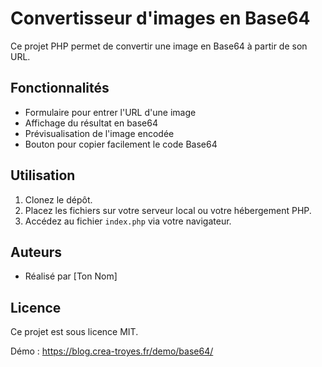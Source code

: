 # Convertisseur d'images en Base64

Ce projet PHP permet de convertir une image en Base64 à partir de son URL.

## Fonctionnalités
- Formulaire pour entrer l'URL d'une image
- Affichage du résultat en base64
- Prévisualisation de l'image encodée
- Bouton pour copier facilement le code Base64

## Utilisation
1. Clonez le dépôt.
2. Placez les fichiers sur votre serveur local ou votre hébergement PHP.
3. Accédez au fichier `index.php` via votre navigateur.

## Auteurs
- Réalisé par [Ton Nom]

## Licence
Ce projet est sous licence MIT.

Démo : https://blog.crea-troyes.fr/demo/base64/